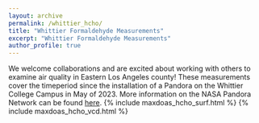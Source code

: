 ```yaml
---
layout: archive
permalink: /whittier_hcho/
title: "Whittier Formaldehyde Measurements"
excerpt: "Whittier Formaldehyde Measurements"
author_profile: true
---
```

We welcome collaborations and are excited about working with others to examine air quality in Eastern Los Angeles county! These measurements cover the timeperiod since the installation of a Pandora on the Whittier College Campus in May of 2023. More information on the NASA Pandora Network can be found [here](https://www.pandonia-global-network.org/).
{% include maxdoas_hcho_surf.html %}
{% include maxdoas_hcho_vcd.html %}


